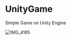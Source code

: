 # UnityGame
Simple Game on Unity Engine

![IMG_4165](https://github.com/HimakaraL/UnityGame/assets/143909843/11a6464e-d1ca-4ca2-95bd-08f61fb92fce)
